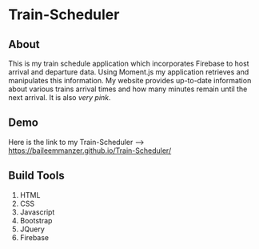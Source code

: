# Train-Scheduler

## About
This is my train schedule application which incorporates Firebase to host arrival and departure data. Using Moment.js my application retrieves and manipulates this information. My website provides up-to-date information about various trains arrival times and how many minutes remain until the next arrival. It is also *very pink*.

## Demo
Here is the link to my Train-Scheduler --> https://baileemmanzer.github.io/Train-Scheduler/

## Build Tools
1. HTML
2. CSS
3. Javascript
4. Bootstrap
5. JQuery
6. Firebase
